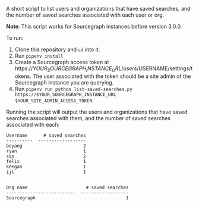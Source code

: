 A short script to list users and organizations that have saved searches, and the number of saved searches associated with each user or org.

**Note**: This script works for Sourcegraph instances before version 3.0.0.

To run:

1. Clone this repository and `cd` into it.
1. Run `pipenv install`
1. Create a Sourcegraph access token at https://$YOUR_SOURCEGRAPH_INSTANCE_URL/users/$USERNAME/settings/tokens. The user associated with the token should be a site admin of the Sourcegraph instance you are querying.
1. Run `pipenv run python list-saved-searches.py https://$YOUR_SOURCEGRAPH_INSTANCE_URL $YOUR_SITE_ADMIN_ACCESS_TOKEN`.

Running the script will output the users and organizations that have saved searches associated with them, and the number of saved searches associated with each:

```
Username      # saved searches
----------  ------------------
beyang                       2
ryan                         1
sqs                          2
felix                        1
keegan                       1
ijt                          1


Org name                      # saved searches
--------------------------  ------------------
Sourcegraph                                  1
```

